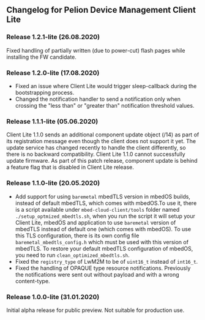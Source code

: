## Changelog for Pelion Device Management Client Lite

### Release 1.2.1-lite (26.08.2020)

Fixed handling of partially written (due to power-cut) flash pages while installing the FW candidate.

### Release 1.2.0-lite (17.08.2020)

* Fixed an issue where Client Lite would trigger sleep-callback during the bootstrapping process.
* Changed the notification handler to send a notification only when crossing the "less than" or "greater than" notification threshold values.

### Release 1.1.1-lite (05.06.2020)

Client Lite 1.1.0 sends an additional component update object (/14) as part of its registration message even though the client does not support it yet. The update service has changed recently to handle the client differently, so there is no backward compatibility. Client Lite 1.1.0 cannot successfully update firmware. As part of this patch release, component update is behind a feature flag that is disabled in Client Lite release.

### Release 1.1.0-lite (20.05.2020)

* Add support for using `baremetal` mbedTLS version in mbedOS builds, instead of default mbedTLS, which comes with mbedOS.To use it, there is a script available under
  `mbed-cloud-client/tools` folder named `./setup_optmized_mbedtls.sh`, when you run the script it will setup your Client Lite, mbedOS and application to use `baremetal`
  version of mbedTLS instead of default one (which comes with mbedOS). To use this TLS configuration, there is its own config file `baremetal_mbedtls_config.h` which must be used with this version of mbedTLS. To restore your default mbedTLS configuration of mbedOS, you need to run `clean_optimized_mbedtls.sh`.
* Fixed the `registry_type` of LwM2M to be of `uint16_t` instead of `int16_t`.
* Fixed the handling of OPAQUE type resource notifications. Previously the notifications were sent out without payload and with a wrong content-type.

### Release 1.0.0-lite (31.01.2020)

Initial alpha release for public preview. Not suitable for production use.


